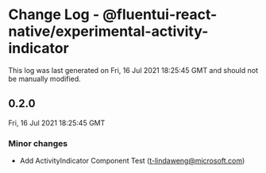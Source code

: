 # Change Log - @fluentui-react-native/experimental-activity-indicator

This log was last generated on Fri, 16 Jul 2021 18:25:45 GMT and should not be manually modified.

<!-- Start content -->

## 0.2.0

Fri, 16 Jul 2021 18:25:45 GMT

### Minor changes

- Add ActivityIndicator Component Test (t-lindaweng@microsoft.com)
